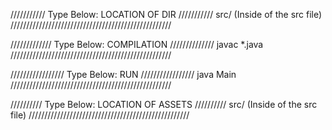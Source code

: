 
/////////// Type Below: LOCATION OF DIR ///////////
   src/  (Inside of the src file)
///////////////////////////////////////////////////



///////////// Type Below: COMPILATION //////////////
 javac *.java
///////////////////////////////////////////////////



///////////////// Type Below: RUN /////////////////
 java Main
///////////////////////////////////////////////////


////////// Type Below: LOCATION OF ASSETS //////////
 src/   (Inside of the src file)
///////////////////////////////////////////////////

